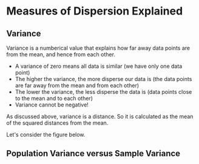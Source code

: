 # Measures of Dispersion Explained 

## Variance

Variance is a numberical value that explains how far away data points are from the mean, and hence from each other. 
- A variance of zero means all data is similar (we have only one data point)
- The higher the variance, the more disperse our data is (the data points are far away from the mean and from each other)
- The lower the variance, the less disperse the data is (data points close to the mean and to each other)
- Variance cannot be negative!

As discussed above, variance is a distance. So it is calculated as the mean of the squared distances from the mean. 

Let's consider the figure below. 

## Population Variance versus Sample Variance

